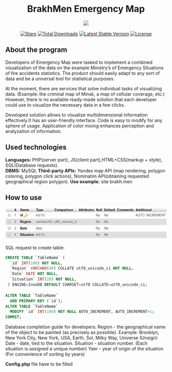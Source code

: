<h1 align="center">BrakhMen Emergency Map</h1>
<p align="center"><img src="http://brakhmen.info/img/gitlogo.png"></p>

<p align="center">
<a href="https://github.com/N1ghtF1re/Map-of-emergency-incidents/stargazers"><img src="https://img.shields.io/github/stars/N1ghtF1re/Map-of-emergency-incidents.svg" alt="Stars"></a>
<a href="https://github.com/N1ghtF1re/Map-of-emergency-incidents/releases"><img src="https://img.shields.io/github/downloads/N1ghtF1re/Map-of-emergency-incidents/latest/total.svg" alt="Total Downloads"></a>
<a href="https://github.com/N1ghtF1re/Map-of-emergency-incidents/releases"><img src="https://img.shields.io/github/tag/N1ghtF1re/Map-of-emergency-incidents.svg" alt="Latest Stable Version"></a>
<a href="https://github.com/N1ghtF1re/Map-of-emergency-incidents/blob/master/LICENSE"><img src="https://img.shields.io/github/license/N1ghtF1re/Map-of-emergency-incidents.svg" alt="License"></a>
</p>
 
 ## About the program

Developers of Emergency Map were tasked to implement a combined visualization of the data on the example Ministry’s of Emergency Situations of fire accidents statistics.
The product should easily adapt to any sort of data and be a universal tool for statistical purposes. 

At the moment, there are services that solve individual tasks of visualizing data. (Example: the criminal map of Minsk, a map of cellular coverage, etc.) However, there is no available ready-made solution that each developer could use to visualize the necessary data in a few clicks. 

Developed solution allows to visualize multidimensional information effectively.It has an user-friendly interface. Code is easy to modify for any sphere of usage. Application of color mixing enhances perception and analyzation of information.

## Used technologies
**Languages:**  PHP(server part), JS(client part),HTML+CSS(markup + style), SQL(Database requests).<br>
**DBMS:** MySQL
**Third-party APIs:** Yandex map API (map rendering, polygon coloring, polygon click actions), Nominatim API(obtaining requested geographical region polygon).
**Use example:** site brakh.men

## How to use

![Structure of data table](https://github.com/N1ghtF1re/Map-of-emergency-incidents/blob/master/docs/db-table-structure.PNG?raw=true)

SQL request to create table:
``` sql
CREATE TABLE `TableName` (
  `id` INT(100) NOT NULL,
  `Region` VARCHAR(40) COLLATE utf8_unicode_ci NOT NULL,
  `Date` DATE NOT NULL,
  `Situation` INT(20) NOT NULL,
 ) ENGINE=InnoDB DEFAULT CHARSET=utf8 COLLATE=utf8_unicode_ci;
 
ALTER TABLE `TableName`
  ADD PRIMARY KEY (`id`);
ALTER TABLE `TableName`
  MODIFY `id` INT(100) NOT NULL AUTO_INCREMENT, AUTO_INCREMENT=1;
COMMIT;
```

Database completion guide for developers:
Region - the geographical name of the object to be painted (as precisely as possible). Example: Brooklyn, New York City, New York, USA, Earth, Sol, Milky Way, Universe (Unsign)
Date - date, tied to the situation.
Situation - situation number. (Each situation is assigned a unique number)
Yaer - year of origin of the situation (For convenience of sorting by years)

**Config.php** file have to be filled
